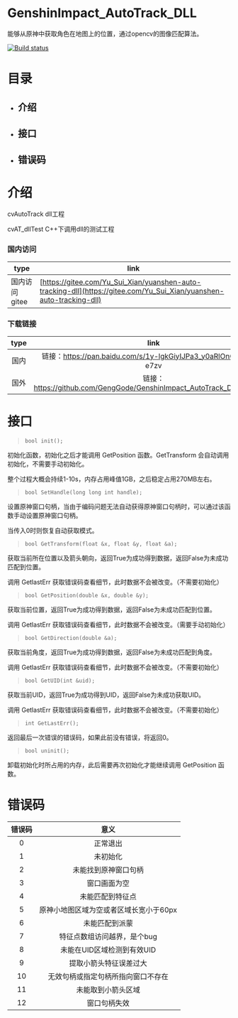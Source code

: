 # GenshinImpact_AutoTrack_DLL

能够从原神中获取角色在地图上的位置，通过opencv的图像匹配算法。

[![Build status](https://ci.appveyor.com/api/projects/status/1q2jfn373bc15raa?svg=true)](https://ci.appveyor.com/project/GengGode/genshinimpact-autotrack-dll)

# 目录

+ ## 介绍

+ ## 接口

+ ## 错误码

# 介绍

cvAutoTrack dll工程

cvAT_dllTest C++下调用dll的测试工程

### 国内访问
| type | link |
| --- | --- |
| 国内访问 gitee | [https://gitee.com/Yu_Sui_Xian/yuanshen-auto-tracking-dll](https://gitee.com/Yu_Sui_Xian/yuanshen-auto-tracking-dll) |

### 下载链接

| type | link |
| :---: | :---: |
|国内 |链接：https://pan.baidu.com/s/1y-lgkGiyIJPa3_y0aRlOnQ 提取码：e7zv |
|国外 |链接：https://github.com/GengGode/GenshinImpact_AutoTrack_DLL/releases/ |



# 接口

> `bool init();`

初始化函数，初始化之后才能调用 GetPosition 函数。GetTransform 会自动调用初始化，不需要手动初始化。

整个过程大概会持续1-10s，内存占用峰值1GB，之后稳定占用270MB左右。

> `bool SetHandle(long long int handle);`

设置原神窗口句柄，当由于编码问题无法自动获得原神窗口句柄时，可以通过该函数手动设置原神窗口句柄。

当传入0时则恢复自动获取模式。

> `bool GetTransform(float &x, float &y, float &a);`

获取当前所在位置以及箭头朝向，返回True为成功得到数据，返回False为未成功匹配到位置。

调用 GetlastErr 获取错误码查看细节，此时数据不会被改变。（不需要初始化）

> `bool GetPosition(double &x, double &y);`

获取当前位置，返回True为成功得到数据，返回False为未成功匹配到位置。

调用 GetlastErr 获取错误码查看细节，此时数据不会被改变。（需要手动初始化）

> `bool GetDirection(double &a);`

获取当前角度，返回True为成功得到数据，返回False为未成功匹配到角度。

调用 GetlastErr 获取错误码查看细节，此时数据不会被改变。（不需要初始化）

> `bool GetUID(int &uid);`

获取当前UID，返回True为成功得到UID，返回False为未成功获取UID。

调用 GetlastErr 获取错误码查看细节，此时数据不会被改变。（不需要初始化）

> `int GetLastErr();`

返回最后一次错误的错误码，如果此前没有错误，将返回0。

> `bool uninit();`

卸载初始化时所占用的内存，此后需要再次初始化才能继续调用 GetPosition 函数。

# 错误码

| 错误码 | 意义 |
| :---: | :---: |
| 0 | 正常退出 |
| 1 | 未初始化 |
| 2 | 未能找到原神窗口句柄 |
| 3 | 窗口画面为空|
| 4 | 未能匹配到特征点|
| 5 | 原神小地图区域为空或者区域长宽小于60px |
| 6 | 未能匹配到派蒙 |
| 7 | 特征点数组访问越界，是个bug |
| 8 | 未能在UID区域检测到有效UID |
| 9 | 提取小箭头特征误差过大 |
| 10 | 无效句柄或指定句柄所指向窗口不存在 |
| 11 | 未能取到小箭头区域 |
| 12 | 窗口句柄失效 |
